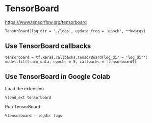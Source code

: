 # TensorBoard

https://www.tensorflow.org/tensorboard

``` python3
TensorBoard(log_dir = './logs', update_freq = 'epoch', **kwargs)
```

## Use TensorBoard callbacks

``` python3
tensorboard = tf.keras.callbacks.TensorBoard(log_dir = 'log_dir')
model.fit(train_data, epochs = 5, callbacks = [tensorboard])
```

## Use TensorBoard in Google Colab

Load the extension
``` python3
%load_ext tensorboard
```

Run TensorBoard
``` python3
%tensorboard --logdir logs
```
